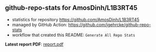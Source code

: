 ## github-repo-stats for AmosDinh/L1B3RT45

- statistics for repository https://github.com/AmosDinh/L1B3RT45
- managed by GitHub Action: https://github.com/jgehrcke/github-repo-stats
- workflow that created this README: `Generate All Repo Stats`

**Latest report PDF**: [report.pdf](https://github.com/AmosDinh/repo-stats/raw/github-repo-stats/AmosDinh/L1B3RT45/latest-report/report.pdf)

